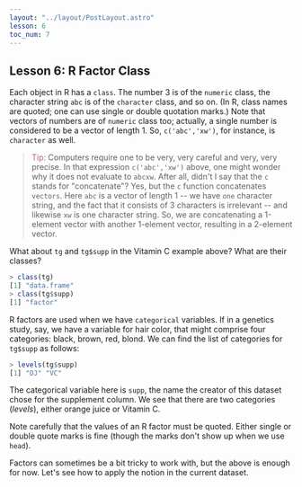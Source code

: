```yaml
---
layout: "../layout/PostLayout.astro"
lesson: 6
toc_num: 7
---
```

 
## <a name="less4"> </a> Lesson 6:  R Factor Class

Each object in R has a `class`. The number 3 is of the `numeric`
class, the character string `abc` is of the `character` class, and
so on.  (In R, class names are quoted; one can use single or double
quotation marks.) Note that vectors of numbers are of  `numeric`
class too; actually, a single number is considered to be a vector of
length 1.  So, `c('abc','xw')`, for instance, is  `character`
as well.

> <span style="color: #b4637a;">Tip:</span>
> Computers require one to be very, very careful and very, very precise.
> In that expression `c('abc','xw')` above, one might wonder why it does
> not evaluate to `abcxw`.  After all, didn't I say that the `c` stands
> for "concatenate"?  Yes, but the `c` function concatenates `vectors`.
> Here `abc` is a vector of length 1 -- we have `one` character string,
> and the fact that it consists of 3 characters is irrelevant -- and
> likewise `xw` is one character string.  So, we are concatenating a
> 1-element vector with another 1-element vector, resulting in a 2-element
> vector.

What about `tg` and `tg$supp` in the Vitamin C example above?  What
are their classes?

``` r
> class(tg)
[1] "data.frame"
> class(tg$supp)
[1] "factor"
```

R factors are used when we have `categorical` variables.  If in a
genetics study, say, we have a variable for hair color, that might
comprise four categories:  black, brown, red, blond.  We can find the
list of categories for `tg$supp` as follows:

``` r
> levels(tg$supp)
[1] "OJ" "VC"
```

The categorical variable here is `supp`, the name the creator of this 
dataset chose for the supplement column.  We see that there are two categories
(*levels*), either orange juice or Vitamin C.

Note carefully that the values of an R factor must be quoted. Either
single or double quote marks is fine (though the marks don't show
up when we use `head`).

Factors can sometimes be a bit tricky to work with, but the above is
enough for now.  Let's see how to apply the notion in the current
dataset.
